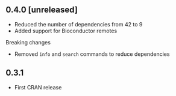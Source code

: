 ## 0.4.0 [unreleased]

- Reduced the number of dependencies from 42 to 9
- Added support for Bioconductor remotes

Breaking changes

- Removed `info` and `search` commands to reduce dependencies

## 0.3.1

- First CRAN release
